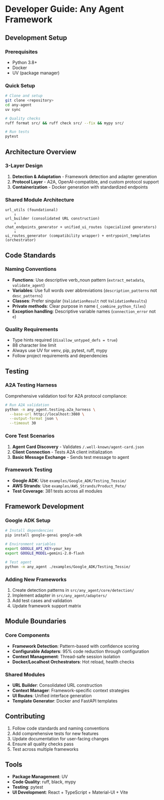 # Developer Guide: Any Agent Framework

## Development Setup

### Prerequisites
- Python 3.8+
- Docker
- UV (package manager)

### Quick Setup
```bash
# Clone and setup
git clone <repository>
cd any-agent
uv sync

# Quality checks
ruff format src/ && ruff check src/ --fix && mypy src/

# Run tests
pytest
```

## Architecture Overview

### 3-Layer Design
1. **Detection & Adaptation** - Framework detection and adapter generation
2. **Protocol Layer** - A2A, OpenAI-compatible, and custom protocol support
3. **Containerization** - Docker generation with standardized endpoints

### Shared Module Architecture
```
url_utils (foundational)
    ↓
url_builder (consolidated URL construction)
    ↓
chat_endpoints_generator + unified_ui_routes (specialized generators)
    ↓
ui_routes_generator (compatibility wrapper) + entrypoint_templates (orchestrator)
```

## Code Standards

### Naming Conventions
- **Functions**: Use descriptive verb_noun pattern (`extract_metadata`, `validate_agent`)
- **Variables**: Use full words over abbreviations (`description_patterns` not `desc_patterns`)
- **Classes**: Prefer singular (`ValidationResult` not `ValidationResults`)
- **Private methods**: Clear purpose in name (`_combine_python_files`)
- **Exception handling**: Descriptive variable names (`connection_error` not `e`)

### Quality Requirements
- Type hints required (`disallow_untyped_defs = true`)
- 88 character line limit
- Always use UV for venv, pip, pytest, ruff, mypy
- Follow project requirements and dependencies

## Testing

### A2A Testing Harness
Comprehensive validation tool for A2A protocol compliance:

```bash
# Run A2A validation
python -m any_agent.testing.a2a_harness \
  --base-url http://localhost:3080 \
  --output-format json \
  --timeout 30
```

### Core Test Scenarios
1. **Agent Card Discovery** - Validates `/.well-known/agent-card.json`
2. **Client Connection** - Tests A2A client initialization
3. **Basic Message Exchange** - Sends test message to agent

### Framework Testing
- **Google ADK**: Use `examples/Google_ADK/Testing_Tessie/`
- **AWS Strands**: Use `examples/AWS_Strands/Product_Pete/`
- **Test Coverage**: 381 tests across all modules

## Framework Development

### Google ADK Setup
```bash
# Install dependencies
pip install google-genai google-adk

# Environment variables
export GOOGLE_API_KEY=your_key
export GOOGLE_MODEL=gemini-2.0-flash

# Test agent
python -m any_agent ./examples/Google_ADK/Testing_Tessie/
```

### Adding New Frameworks
1. Create detection patterns in `src/any_agent/core/detection/`
2. Implement adapter in `src/any_agent/adapters/`
3. Add test cases and validation
4. Update framework support matrix

## Module Boundaries

### Core Components
- **Framework Detection**: Pattern-based with confidence scoring
- **Configurable Adapters**: 95% code reduction through configuration
- **Context Management**: Thread-safe session isolation
- **Docker/Localhost Orchestrators**: Hot reload, health checks

### Shared Modules
- **URL Builder**: Consolidated URL construction
- **Context Manager**: Framework-specific context strategies
- **UI Routes**: Unified interface generation
- **Template Generator**: Docker and FastAPI templates

## Contributing

1. Follow code standards and naming conventions
2. Add comprehensive tests for new features
3. Update documentation for user-facing changes
4. Ensure all quality checks pass
5. Test across multiple frameworks

## Tools
- **Package Management**: UV
- **Code Quality**: ruff, black, mypy
- **Testing**: pytest
- **UI Development**: React + TypeScript + Material-UI + Vite